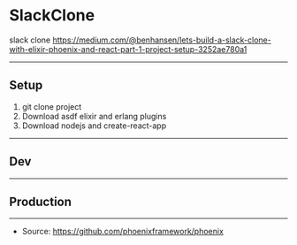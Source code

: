 # SlackClone
slack clone https://medium.com/@benhansen/lets-build-a-slack-clone-with-elixir-phoenix-and-react-part-1-project-setup-3252ae780a1
____________________________________________________
## Setup
1. git clone project
2. Download asdf elixir and erlang plugins
3. Download nodejs and create-react-app
____________________________________________________
## Dev
____________________________________________________
## Production
____________________________________________________
  * Source: https://github.com/phoenixframework/phoenix

